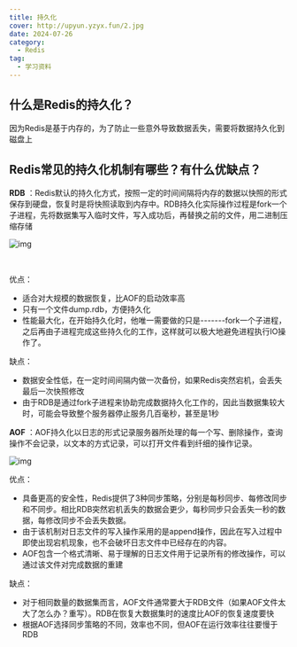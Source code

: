 ```yaml
---
title: 持久化
cover: http://upyun.yzyx.fun/2.jpg
date: 2024-07-26
category:
  - Redis
tag:
  - 学习资料
---
```


<!-- more -->
## 什么是Redis的持久化？

因为Redis是基于内存的，为了防止一些意外导致数据丢失，需要将数据持久化到磁盘上

## Redis常见的持久化机制有哪些？有什么优缺点？

**RDB** ：Redis默认的持久化方式，按照一定的时间间隔将内存的数据以快照的形式保存到硬盘，恢复时是将快照读取到内存中。RDB持久化实际操作过程是fork一个子进程，先将数据集写入临时文件，写入成功后，再替换之前的文件，用二进制压缩存储

![img](\assets\68747470733a2f2f696d6167652e6d69616e7368692e6f6e6c696e652f696d673230323230353231323232323032332e706e67.png)

​	

优点：

- 适合对大规模的数据恢复，比AOF的启动效率高
- 只有一个文件dump.rdb，方便持久化
- 性能最大化，在开始持久化时，他唯一需要做的只是-------fork一个子进程，之后再由子进程完成这些持久化的工作，这样就可以极大地避免进程执行IO操作了。

缺点：

- 数据安全性低，在一定时间间隔内做一次备份，如果Redis突然宕机，会丢失最后一次快照修改
- 由于RDB是通过fork子进程来协助完成数据持久化工作的，因此当数据集较大时，可能会导致整个服务器停止服务几百毫秒，甚至是1秒



**AOF** ：AOF持久化以日志的形式记录服务器所处理的每一个写、删除操作，查询操作不会记录，以文本的方式记录，可以打开文件看到纤细的操作记录。

![img](\assets\68747470733a2f2f696d6167652e6d69616e7368692e6f6e6c696e652f696d673230323230353231323232323537392e706e67.png)

优点：

- 具备更高的安全性，Redis提供了3种同步策略，分别是每秒同步、每修改同步和不同步。相比RDB突然宕机丢失的数据会更少，每秒同步只会丢失一秒的数据，每修改同步不会丢失数据。
- 由于该机制对日志文件的写入操作采用的是append操作，因此在写入过程中即使出现宕机现象，也不会破坏日志文件中已经存在的内容。
- AOF包含一个格式清晰、易于理解的日志文件用于记录所有的修改操作，可以通过该文件对完成数据的重建

缺点：

- 对于相同数量的数据集而言，AOF文件通常要大于RDB文件（如果AOF文件太大了怎么办？重写）。RDB在恢复大数据集时的速度比AOF的恢复速度要快
- 根据AOF选择同步策略的不同，效率也不同，但AOF在运行效率往往要慢于RDB

